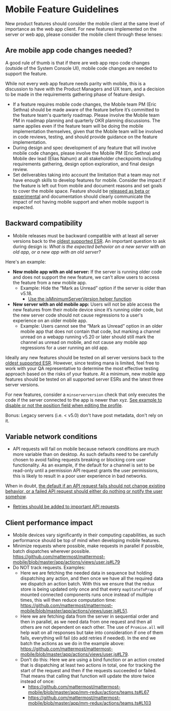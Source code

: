 # Mobile Feature Guidelines

New product features should consider the mobile client at the same level of importance as the web app client. For new features implemented on the server or web app, please consider the mobile client through these lenses:

## Are mobile app code changes needed?

A good rule of thumb is that if there are web app repo code changes (outside of the System Console UI), mobile code changes are needed to support the feature.

While not every web app feature needs parity with mobile, this is a discussion to have with the Product Managers and UX team, and a decision to be made in the requirements gathering phase of feature design.

- If a feature requires mobile code changes, the Mobile team PM (Eric Sethna) should be made aware of the feature before it’s committed to the feature team's quarterly roadmap. Please involve the Mobile team PM in roadmap planning and quarterly OKR planning discussions. The same applies even if the feature team will be doing the mobile implementation themselves, given that the Mobile team will be involved in code reviews, testing, and should provide guidance on the feature implementation.
- During design and spec development of any feature that will involve mobile code changes, please involve the Mobile PM (Eric Sethna) and Mobile dev lead (Elias Nahum) at all stakeholder checkpoints including requirements gathering, design option exploration, and final design review.
- Set deliverables taking into account the limitation that a team may not have enough skills to develop features for mobile. Consider the impact if the feature is left out from mobile and document reasons and set goals to cover the mobile space. Feature should be [released as beta or experimental](https://handbook.mattermost.com/operations/research-and-development/product/product-management-team-handbook#can-we-take-this-feature-out-of-beta) and documentation should clearly communicate the impact of not having mobile support and when mobile support is expected.

## Backward compatibility

- Mobile releases must be backward compatible with at least all server versions back to the [oldest supported ESR](https://docs.mattermost.com/administration/extended-support-release.html?highlight=esr). An important question to ask during design is: *What is the expected behavior on a new server with an old app, or a new app with an old server?*

Here's an example:
  
  - **New mobile app with an old server:** If the server is running older code and does not support the new feature, we can’t allow users to access the feature from a new mobile app.
    - Example: Hide the “Mark as Unread” option if the server is older than v5.18.
      - [Use the isMinimumServerVersion helper function](https://github.com/mattermost/mattermost-mobile/blob/master/app/screens/post_options/index.js#L49)
  - **New server with an old mobile app:** Users will not be able access the new features from their mobile device since it’s running older code, but the new server code should not cause regressions to a user's experience on an older mobile app.
    - Example: Users cannot see the “Mark as Unread” option in an older mobile app that does not contain that code, but marking a channel unread on a webapp running v5.20 or later should still mark the channel as unread on mobile, and not cause any mobile app regressions for a user running an old app.

Ideally any new features should be tested on all server versions back to the [oldest supported ESR](https://docs.mattermost.com/administration/extended-support-release.html?highlight=esr). However, since testing mana is limited, feel free to work with your QA representative to determine the most effective testing approach based on the risks of your feature. At a minimum, new mobile app features should be tested on all supported server ESRs and the latest three server versions.

For new features, consider a `minserverversion` check that only executes the code if the server connected to the app is newer than xyz. [See example to disable or not the position field when editing the profile](https://github.com/mattermost/mattermost-mobile/blob/ee4b85edcfee8316db08c31ec5b2a26afb343bd3/app/screens/edit_profile/index.js#L29).

Bonus: Legacy servers (i.e. < v5.0) don't have post metadata, don't rely on it.

## Variable network conditions

- API requests will fail on mobile because network conditions are much more variable than on desktop. As such defaults need to be carefully chosen to avoid failing requests breaking or blocking core user functionality. As an example, if the default for a channel is set to be read-only until a permission API request grants the user permissions, this is likely to result in a poor user experience in bad networks.

When in doubt, [the default if an API request fails should not change existing behavior, or a failed API request should either do nothing or notify the user somehow](https://github.com/mattermost/mattermost-mobile/blob/master/app/mm-redux/actions/preferences.ts#L18).
- [Retries should be added to important API requests](https://github.com/mattermost/mattermost-mobile/blob/master/app/actions/views/channel.js#L607).

## Client performance impact

- Mobile devices vary significantly in their computing capabilities, as such performance should be top of mind when developing mobile features.
- Minimize requests where possible, make requests in parallel if possible, batch dispatches wherever possible.
https://github.com/mattermost/mattermost-mobile/blob/master/app/actions/views/user.js#L79
- Do NOT track requests. Examples:
  - Here we are fetching the needed data in sequence but holding dispatching any action, and then once we have all the required data we dispatch an action batch. With this we ensure that the redux store is being updated only once and that every `mapStateToProps` of mounted connected components runs once instead of multiple times, this will then reduce computation time: https://github.com/mattermost/mattermost-mobile/blob/master/app/actions/views/user.js#L51.
  - Here we are fetching data from the server in sequential order and then in parallel, as we need data from one request and then all others are not dependent on each other. The use of `Promise.all` will help wait on all responses but take into consideration if one of them fails, everything will fail (do add retries if needed). In the end we batch the actions as we do in the example above: https://github.com/mattermost/mattermost-mobile/blob/master/app/actions/views/user.js#L79.
  - Don’t do this: Here we are using a bind function or an action created that is dispatching at least two actions in total, one for tracking the start of the request and then if the requests succeeded or failed. That means that calling that function will update the store twice instead of once:
    - https://github.com/mattermost/mattermost-mobile/blob/master/app/mm-redux/actions/teams.ts#L67
    - https://github.com/mattermost/mattermost-mobile/blob/master/app/mm-redux/actions/teams.ts#L103
